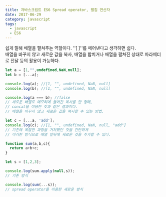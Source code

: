 ```yaml
---
title: 자바스크립트 ES6 Spread operator, 펼침 연산자
date: 2017-06-29
category: javascript
tags: 
  - javascript
  - ES6
---
```




쉽게 말해 배열을 펼쳐주는 역할이다. ''[ ]''를 떼어낸다고 생각하면 쉽다.  
배열을 바꾸지 않고 새로운 값을 복사, 배열을 합치거나 배열을 펼쳐진 상태로 파라메터로 전달 등의 활용이 가능하다.



```javascript
let a = [1,"",undefined,NaN,null];
let b = [...a];

console.log(a); //[1, "", undefined, NaN, null]
console.log(b); //[1, "", undefined, NaN, null]

console.log(a === b); //false
// 새로운 배열로 메모리에 들어간 복사를 한 형태, 
// concat을 이용한 것과 같은 결과이다.
// 배열을 바꾸지 않고 새로운 값을 복사할 수 있는 방법.
```



```javascript
let c = [...a, 'add'];
console.log(c); //[1, "", undefined, NaN, null, "add"]
// 기존에 복잡한 과정을 거쳐했던 것을 간단하게 
// 이러한 방식으로 배열 앞뒤에 새로운 것을 추가할 수 있다.
```



```javascript
function sum(a,b,c){
  return a+b+c;
}

let s = [1,2,3];

console.log(sum.apply(null,s)); 
// 기존 방식

console.log(sum(...s)); 
// spread operator를 이용한 새로운 방식
```

